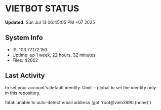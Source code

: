# VIETBOT STATUS
**Updated**: Sun Jul 13 06:45:05 PM +07 2025

## System Info
- IP: 103.77.172.150
- Uptime: up 1 week, 22 hours, 32 minutes
- Files: 42602

## Last Activity

to set your account's default identity.
Omit --global to set the identity only in this repository.

fatal: unable to auto-detect email address (got 'root@vinh3690.(none)')

